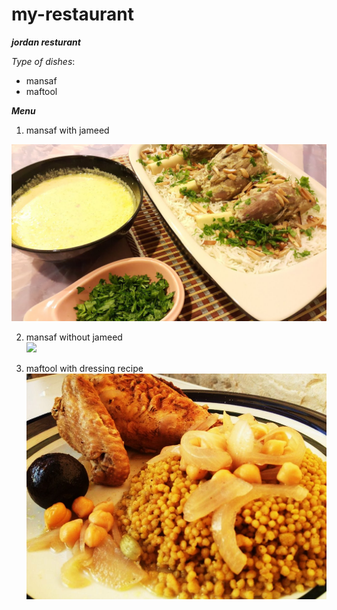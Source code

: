 # my-restaurant

**_jordan resturant_**    


_Type of dishes_:
* mansaf  
* maftool    

**_Menu_**
1.   mansaf with jameed

![](./images/1%20mansaf.jpg)

2. mansaf without jameed  
![](./images/1%201%20mansaf.jpg)  

3. maftool with dressing recipe  
![](./images/%D9%85%D9%81%D8%AA%D9%88%D9%84-%D9%81%D9%84%D8%B3%D8%B7%D9%8A%D9%86%D9%8A-%D9%81%D9%8A-%D8%A8%D8%A7%D8%B4%D8%A7%D9%83-%D8%B4%D9%87%D9%8A%D8%B1.jpg)  




